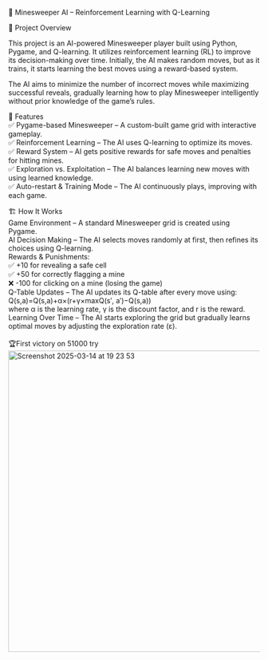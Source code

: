 🧠 Minesweeper AI – Reinforcement Learning with Q-Learning<br>

🎯 Project Overview<br>

This project is an AI-powered Minesweeper player built using Python, Pygame, and Q-learning. It utilizes reinforcement learning (RL) to improve its decision-making over time. Initially, the AI makes random moves, but as it trains, it starts learning the best moves using a reward-based system.<br>
 
The AI aims to minimize the number of incorrect moves while maximizing successful reveals, gradually learning how to play Minesweeper intelligently without prior knowledge of the game’s rules.<br>

🚀 Features<br>
✅ Pygame-based Minesweeper – A custom-built game grid with interactive gameplay.<br>
✅ Reinforcement Learning – The AI uses Q-learning to optimize its moves.<br>
✅ Reward System – AI gets positive rewards for safe moves and penalties for hitting mines.<br>
✅ Exploration vs. Exploitation – The AI balances learning new moves with using learned knowledge.<br>
✅ Auto-restart & Training Mode – The AI continuously plays, improving with each game.<br>

🏗️ How It Works<br>
Game Environment – A standard Minesweeper grid is created using Pygame.<br>
AI Decision Making – The AI selects moves randomly at first, then refines its choices using Q-learning.<br>
Rewards & Punishments:<br>
✅ +10 for revealing a safe cell<br>
✅ +50 for correctly flagging a mine<br>
❌ -100 for clicking on a mine (losing the game)<br>
Q-Table Updates – The AI updates its Q-table after every move using:<br>
  Q(s,a)=Q(s,a)+α×(r+γ×maxQ(s′, a′)−Q(s,a))<br>
where α is the learning rate, γ is the discount factor, and r is the reward.<br>
Learning Over Time – The AI starts exploring the grid but gradually learns optimal moves by adjusting the exploration rate (ε).<br>
<br>
🏆First victory on 51000 try<br>
<img width="604" alt="Screenshot 2025-03-14 at 19 23 53" src="https://github.com/user-attachments/assets/77429278-b1bf-42e7-9d12-cced75ad7174" />
